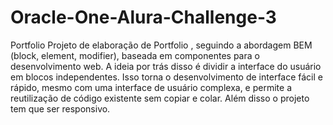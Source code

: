 # Oracle-One-Alura-Challenge-3
Portfolio
Projeto de elaboração de Portfolio , seguindo a abordagem BEM (block, element, modifier), baseada em componentes para o desenvolvimento
web. A ideia por trás disso é dividir a interface do usuário em blocos independentes.
Isso torna o desenvolvimento de interface fácil e rápido, mesmo com uma interface
de usuário complexa, e permite a reutilização de código existente sem copiar e colar.
Além disso o projeto tem que ser responsivo.
